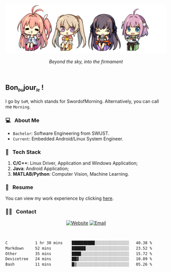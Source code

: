 <img src="./pic/Aokana.png">
<p align="center"><em>Beyond the sky, into the firmament</em></p>

<br/>

## Bon<sub><em><font size=2>bu</font></em></sub>jour<sub><em><font size=2>le</font></em></sub> !

I go by `SoM`, which stands for SwordofMorning. Alternatively, you can call me `Morning`.

### 💻 &nbsp; About Me

- `Bachelor`: Software Engineering from SWUST.
- `Current`: Embedded Android/Linux System Engineer.

### 🔧 &nbsp; Tech Stack

1. **C/C++**: Linux Driver, Application and Windows Application;
2. **Java**: Android Application;
3. **MATLAB/Python**: Computer Vision, Machine Learning.

### 📝 &nbsp; Resume

You can view my work experience by clicking <a href="https://swordofmorning.com/index.php/contact/">here</a>.

### 🤝🏻 &nbsp; Contact

<p align="center">
<a href="https://swordofmorning.com/"><img alt="Website" src="https://img.shields.io/badge/Website-swordofmorning.com-blue?style=flat-square&logo=google-chrome"></a>
<a href="mailto:master@xiaojintao.email
"><img alt="Email" src="https://img.shields.io/badge/Email-master@xiaojintao.email-blue?style=flat-square&logo=gmail"></a>
</p>

<br/>

<!--START_SECTION:waka-->

```txt
C            1 hr 30 mins    ██████████░░░░░░░░░░░░░░░   40.38 %
Markdown     52 mins         ██████░░░░░░░░░░░░░░░░░░░   23.52 %
Other        35 mins         ████░░░░░░░░░░░░░░░░░░░░░   15.72 %
Devicetree   24 mins         ██▓░░░░░░░░░░░░░░░░░░░░░░   10.89 %
Bash         11 mins         █▒░░░░░░░░░░░░░░░░░░░░░░░   05.26 %
```

<!--END_SECTION:waka-->
